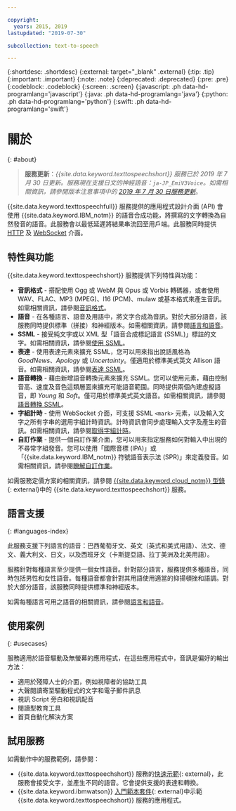 ```yaml
---

copyright:
  years: 2015, 2019
lastupdated: "2019-07-30"

subcollection: text-to-speech

---
```


{:shortdesc: .shortdesc}
{:external: target="_blank" .external}
{:tip: .tip}
{:important: .important}
{:note: .note}
{:deprecated: .deprecated}
{:pre: .pre}
{:codeblock: .codeblock}
{:screen: .screen}
{:javascript: .ph data-hd-programlang='javascript'}
{:java: .ph data-hd-programlang='java'}
{:python: .ph data-hd-programlang='python'}
{:swift: .ph data-hd-programlang='swift'}

# 關於
{: #about}

> **服務更新**：*{{site.data.keyword.texttospeechshort}} 服務已於 2019 年 7 月 30 日更新。服務現在支援日文的神經語音：`ja-JP_EmiV3Voice`。如需相關資訊，請參閱版本注意事項中的 [2019 年 7 月 30 日服務更新](/docs/services/text-to-speech?topic=text-to-speech-release-notes#July2019)*。

{{site.data.keyword.texttospeechfull}} 服務提供的應用程式設計介面 (API) 會使用 {{site.data.keyword.IBM_notm}} 的語音合成功能，將撰寫的文字轉換為自然發音的語音。此服務會以最低延遲將結果串流回至用戶端。此服務同時提供 [HTTP](/docs/services/text-to-speech?topic=text-to-speech-usingHTTP) 及 [WebSocket](/docs/services/text-to-speech?topic=text-to-speech-usingWebSocket) 介面。

## 特性與功能

{{site.data.keyword.texttospeechshort}} 服務提供下列特性與功能：

-   **音訊格式** - 搭配使用 Ogg 或 WebM 與 Opus 或 Vorbis 轉碼器，或者使用 WAV、FLAC、MP3 (MPEG)、l16 (PCM)、mulaw 或基本格式來產生音訊。如需相關資訊，請參閱[音訊格式](/docs/services/text-to-speech?topic=text-to-speech-audioFormats)。
-   **語音** - 在各種語言、語音及用語中，將文字合成為音訊。對於大部分語音，該服務同時提供標準（拼接）和神經版本。如需相關資訊，請參閱[語言和語音](/docs/services/text-to-speech?topic=text-to-speech-voices)。
-   **SSML** - 接受純文字或以 XML 型「語音合成標記語言 (SSML)」標註的文字。如需相關資訊，請參閱[使用 SSML](/docs/services/text-to-speech?topic=text-to-speech-ssml)。
-   **表達** - 使用表達元素來擴充 SSML，您可以用來指出說話風格為 *GoodNews*、*Apology* 或 *Uncertainty*。僅適用於標準美式英文 Allison 語音。如需相關資訊，請參閱[表達 SSML](/docs/services/text-to-speech?topic=text-to-speech-expressive)。
-   **語音轉換** - 藉由新增語音轉換元素來擴充 SSML。您可以使用元素，藉由控制音高、速度及音色這類層面來擴充可能語音範圍。同時提供兩個內建虛擬語音，即 *Young* 和 *Soft*。僅可用於標準美式英文語音。如需相關資訊，請參閱[語音轉換 SSML](/docs/services/text-to-speech?topic=text-to-speech-transformation)。
-   **字組計時** - 使用 WebSocket 介面，可支援 SSML `<mark>` 元素，以及輸入文字之所有字串的選用字組計時資訊。計時資訊會同步處理輸入文字及產生的音訊。如需相關資訊，請參閱[取得字組計時](/docs/services/text-to-speech?topic=text-to-speech-timing)。
-   **自訂作業** - 提供一個自訂作業介面，您可以用來指定服務如何對輸入中出現的不尋常字組發音。您可以使用「國際音標 (IPA)」或「{{site.data.keyword.IBM_notm}} 符號語音表示法 (SPR)」來定義發音。如需相關資訊，請參閱[瞭解自訂作業](/docs/services/text-to-speech?topic=text-to-speech-customIntro)。

如需服務定價方案的相關資訊，請參閱 [{{site.data.keyword.cloud_notm}} 型錄](https://{DomainName}/catalog/services/text-to-speech){: external}中的 {{site.data.keyword.texttospeechshort}} 服務。

## 語言支援
{: #languages-index}

此服務支援下列語言的語音：巴西葡萄牙文、英文（英式和美式用語）、法文、德文、義大利文、日文，以及西班牙文（卡斯提亞語、拉丁美洲及北美用語）。

服務針對每種語言至少提供一個女性語音。針對部分語言，服務提供多種語音，同時包括男性和女性語音。每種語音都會針對其用語使用適當的抑揚頓挫和語調。對於大部分語音，該服務同時提供標準和神經版本。

如需每種語言可用之語音的相關資訊，請參閱[語言和語音](/docs/services/text-to-speech?topic=text-to-speech-voices)。

## 使用案例
{: #usecases}

服務適用於語音驅動及無螢幕的應用程式，在這些應用程式中，音訊是偏好的輸出方法：

-   適用於殘障人士的介面，例如視障者的協助工具
-   大聲閱讀寄至驅動程式的文字和電子郵件訊息
-   視訊 Script 旁白和視訊配音
-   閱讀型教育工具
-   首頁自動化解決方案

## 試用服務

如需動作中的服務範例，請參閱：

-   {{site.data.keyword.texttospeechshort}} 服務的[快速示範](https://text-to-speech-demo.ng.bluemix.net/){: external}，此服務會接受文字，並產生不同的語音。它會提供支援的表達和轉換。
-   {{site.data.keyword.ibmwatson}} [入門範本套件](http://www.ibm.com/watson/developercloud/starter-kits.html){: external}中示範 {{site.data.keyword.texttospeechshort}} 服務的應用程式。
